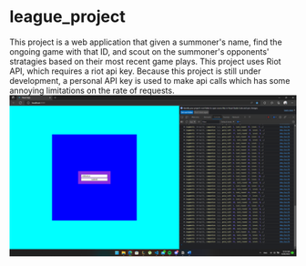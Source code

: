 # league_project

This project is a web application that given a summoner's name, find the ongoing game with that ID, and scout on the summoner's opponents' stratagies based on their most recent game plays.
This project uses Riot API, which requires a riot api key. Because this project is still under development, a personal API key is used to make api calls which has some annoying limitations on the rate of requests.
![webapp screenshot](images/webscreenshot.png)
